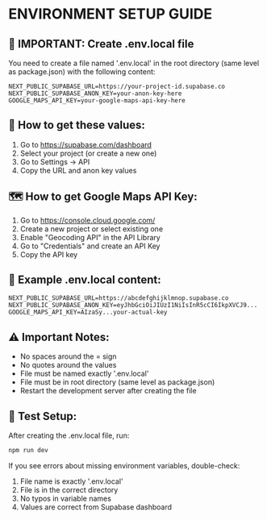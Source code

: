 # ENVIRONMENT SETUP GUIDE

## 🚨 IMPORTANT: Create .env.local file

You need to create a file named '.env.local' in the root directory (same level as package.json) with the following content:

```
NEXT_PUBLIC_SUPABASE_URL=https://your-project-id.supabase.co
NEXT_PUBLIC_SUPABASE_ANON_KEY=your-anon-key-here
GOOGLE_MAPS_API_KEY=your-google-maps-api-key-here
```

## 📝 How to get these values:

1. Go to https://supabase.com/dashboard
2. Select your project (or create a new one)
3. Go to Settings -> API
4. Copy the URL and anon key values

## 🗺️ How to get Google Maps API Key:

1. Go to https://console.cloud.google.com/
2. Create a new project or select existing one
3. Enable "Geocoding API" in the API Library
4. Go to "Credentials" and create an API Key
5. Copy the API key

## 🔧 Example .env.local content:

```
NEXT_PUBLIC_SUPABASE_URL=https://abcdefghijklmnop.supabase.co
NEXT_PUBLIC_SUPABASE_ANON_KEY=eyJhbGciOiJIUzI1NiIsInR5cCI6IkpXVCJ9...
GOOGLE_MAPS_API_KEY=AIzaSy...your-actual-key
```

## ⚠️ Important Notes:
- No spaces around the = sign
- No quotes around the values  
- File must be named exactly '.env.local'
- File must be in root directory (same level as package.json)
- Restart the development server after creating the file

## 🧪 Test Setup:

After creating the .env.local file, run:
```bash
npm run dev
```

If you see errors about missing environment variables, double-check:
1. File name is exactly '.env.local'
2. File is in the correct directory
3. No typos in variable names
4. Values are correct from Supabase dashboard 